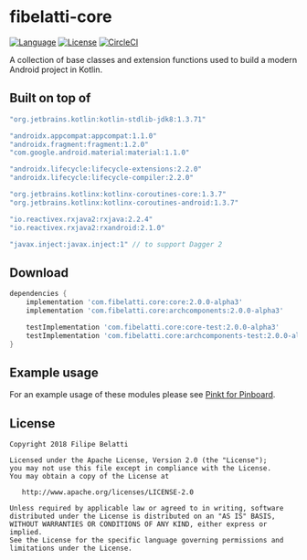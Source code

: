 fibelatti-core
=====

[![Language](https://img.shields.io/badge/language-kotlin-brightgreen.svg)](https://www.github.com/fibelatti/fibelatti-core)
[![License](https://img.shields.io/badge/License-Apache%202.0-blue.svg)](https://opensource.org/licenses/Apache-2.0)
[![CircleCI](https://circleci.com/gh/fibelatti/fibelatti-core/tree/master.svg?style=svg)](https://circleci.com/gh/fibelatti/fibelatti-core/tree/master)

A collection of base classes and extension functions used to build a modern Android project in Kotlin.

Built on top of
--------

```groovy
"org.jetbrains.kotlin:kotlin-stdlib-jdk8:1.3.71"

"androidx.appcompat:appcompat:1.1.0"
"androidx.fragment:fragment:1.2.0"
"com.google.android.material:material:1.1.0"

"androidx.lifecycle:lifecycle-extensions:2.2.0"
"androidx.lifecycle:lifecycle-compiler:2.2.0"

"org.jetbrains.kotlinx:kotlinx-coroutines-core:1.3.7"
"org.jetbrains.kotlinx:kotlinx-coroutines-android:1.3.7"

"io.reactivex.rxjava2:rxjava:2.2.4"
"io.reactivex.rxjava2:rxandroid:2.1.0"

"javax.inject:javax.inject:1" // to support Dagger 2
```

Download
--------

```groovy
dependencies {
    implementation 'com.fibelatti.core:core:2.0.0-alpha3'
    implementation 'com.fibelatti.core:archcomponents:2.0.0-alpha3'

    testImplementation 'com.fibelatti.core:core-test:2.0.0-alpha3'
    testImplementation 'com.fibelatti.core:archcomponents-test:2.0.0-alpha3'
}
```

Example usage
--------

For an example usage of these modules please see [Pinkt for Pinboard](https://github.com/fibelatti/pinboard-kotlin).

License
--------

    Copyright 2018 Filipe Belatti

    Licensed under the Apache License, Version 2.0 (the "License");
    you may not use this file except in compliance with the License.
    You may obtain a copy of the License at

       http://www.apache.org/licenses/LICENSE-2.0

    Unless required by applicable law or agreed to in writing, software
    distributed under the License is distributed on an "AS IS" BASIS,
    WITHOUT WARRANTIES OR CONDITIONS OF ANY KIND, either express or implied.
    See the License for the specific language governing permissions and
    limitations under the License.
